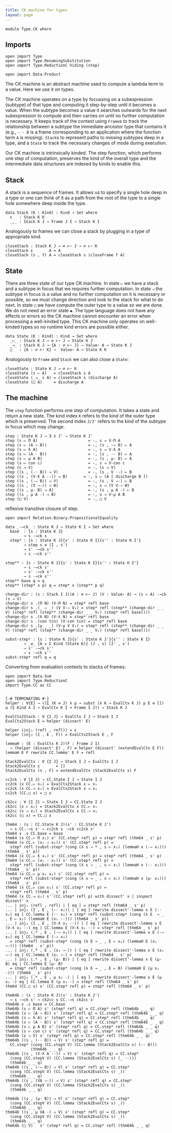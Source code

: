 ```yaml
---
title: CK machine for types
layout: page
---
```


```
module Type.CK where
```

## Imports

```
open import Type
open import Type.RenamingSubstitution
open import Type.ReductionC hiding (step)

open import Data.Product
```

The CK machine is an abstract machine used to compute a lambda term to
a value. Here we use it on types.

The CK machine operates on a type by focussing on a subexpression
(subtype) of that type and computing it step-by-step until it becomes
a value. When the subtype becomes a value it searches outwards for the
next subexpression to compute and then carries on until no further
computation is necessary. It keeps track of the context using `Frame`s
to track the relationship between a subtype the immediate ancestor
type that contains it (e.g., `- · B` is a frame corresponding to an
application where the function term `A` is missing).  `Stack`s to
represent paths to missing subtypes deep in a type, and a `State` to
track the necessary changes of mode during execution.

Our CK machine is intrinsically kinded. The step function, which
performs one step of computation, preserves the kind of the overall
type and the intermediate data structures are indexed by kinds to
enable this.

## Stack

A stack is a sequence of frames. It allows us to specify a single hole
deep in a type or one can think of it as a path from the root of the
type to a single hole somewhere deep inside the type.

```
data Stack (K : Kind) : Kind → Set where
  ε   : Stack K K
  _,_ : Stack K J → Frame J I → Stack K I
```

Analogously to frames we can close a stack by plugging in a type of
appropriate kind.

```
closeStack : Stack K J → ∅ ⊢⋆ J → ∅ ⊢⋆ K
closeStack ε       A = A
closeStack (s , f) A = closeStack s (closeFrame f A)
```

## State

There are three state of our type CK machine. In state `▻` we have a
stack and a subtype in focus that we requires further computation. In
state `◅` the subtype in focus is a value and no further computation
on it is necessary or possible, so we must change direction and look
to the stack for what to do next. In state `□` we have compute the
outer type to a value so we are done. We do not need an error state
`◆`. The type language does not have any effects or errors so the CK
machine cannot encounter an error when processing a well-kinded
type. This CK machine only operates on well-kinded types so no runtime
kind errors are possible either.

```
data State (K : Kind) : Kind → Set where
  _▻_ : Stack K J → ∅ ⊢⋆ J → State K J
  _◅_ : Stack K J → {A : ∅ ⊢⋆ J} → Value⋆ A → State K J
  □   : {A : ∅ ⊢⋆ K} →  Value⋆ A → State K K
```

Analogously to `Frame` and `Stack` we can also close a `State`:

```
closeState : State K J → ∅ ⊢⋆ K
closeState (s ▻ A)   = closeStack s A
closeState (_◅_ s A) = closeStack s (discharge A)
closeState (□ A)     = discharge A
```

## The machine

The `step` function performs one step of computation. It takes a state
and return a new state. The kind index `K` refers to the kind of the
outer type which is preserved. The second index `J/J'` refers to the
kind of the subtype in focus which may change.

```
step : State K J → ∃ λ J' → State K J'
step (s ▻ Π A)                      = -, s ◅ V-Π A
step (s ▻ (A ⇒ B))                  = -, (s , -⇒ B) ▻ A
step (s ▻ ƛ A)                      = -, s ◅ V-ƛ A
step (s ▻ (A · B))                  = -, (s , -· B) ▻ A
step (s ▻ μ A B)                    = -, (s , μ- B) ▻ A
step (s ▻ con c)                    = -, s ◅ V-con c
step (ε ◅ V)                        = -, (ε ◅ V)
step ((s , (-· B)) ◅ V)             = -, (s , V ·-) ▻ B
step ((s , (V-ƛ A ·-)) ◅ B)       = -, s ▻ (A [ discharge B ])
step ((s , (-⇒ B)) ◅ V)             = -, (s , V ⇒-) ▻ B
step ((s , (V ⇒-)) ◅ W)             = -, s ◅ (V V-⇒ W)
step ((s , μ- B) ◅ A)               = -, (s , μ A -) ▻ B
step ((s , μ A -) ◅ B)              = -, s ◅ V-μ A B
step (□ V)                          = -, □ V
```

reflexive transitive closure of step:

```
open import Relation.Binary.PropositionalEquality

data _-→ck_ : State K J → State K I → Set where
  base  : {s : State K J}
        → s -→ck s
  step* : {s : State K J}{s' : State K I}{s'' : State K I'}
        → step s ≡ (I , s')
        → s' -→ck s''
        → s -→ck s''

step** : {s : State K J}{s' : State K I}{s'' : State K I'}
        → s -→ck s'
        → s' -→ck s''
        → s -→ck s''
step** base q = q
step** (step* x p) q = step* x (step** p q)
```

```
change-dir : (s : Stack I J)(A : ∅ ⊢⋆ J) (V : Value⋆ A) → (s ▻ A) -→ck (s ◅ V)
change-dir s .(Π N) (V-Π N) = step* refl base
change-dir s .(_ ⇒ _) (V V-⇒ V₁) = step* refl (step** (change-dir _ _ V) (step* refl (step** (change-dir _ _ V₁) (step* refl base))))
change-dir s .(ƛ N) (V-ƛ N) = step* refl base
change-dir s .(con tcn) (V-con tcn) = step* refl base
change-dir s .(μ _ _) (V-μ V V₁) = step* refl (step** (change-dir _ _ V) (step* refl (step** (change-dir _ _ V₁) (step* refl base))))

subst-step* : {s : State K J}{s' : State K J'}{s'' : State K I}
        → _≡_ {A = Σ Kind (State K)} (J , s) (J' , s')
        → s' -→ck s''
        → s -→ck s''
subst-step* refl q = q
```

Converting from evaluation contexts to stacks of frames:

```
open import Data.Sum
open import Type.ReductionC
import Type.CC as CC


{-# TERMINATING #-}
helper : ∀{E} → ((Σ (K ≡ J) λ p → subst (λ K → EvalCtx K J) p E ≡ []) ⊎ (Σ Kind λ I → EvalCtx K I × Frame I J)) → Stack K J

EvalCtx2Stack : ∀ {I J} → EvalCtx I J → Stack I J
EvalCtx2Stack E = helper (dissect' E)

helper (inj₁ (refl , refl)) = ε
helper (inj₂ (I , E , F)) = EvalCtx2Stack E , F

lemmaH : (E : EvalCtx K J)(F : Frame J I)
  → (helper (dissect' E) , F) ≡ helper (dissect' (extendEvalCtx E F))
lemmaH E F rewrite CC.lemma' E F = refl

Stack2EvalCtx : ∀ {I J} → Stack I J → EvalCtx I J
Stack2EvalCtx ε       = []
Stack2EvalCtx (s , F) = extendEvalCtx (Stack2EvalCtx s) F

cc2ck : ∀ {I J} → CC.State I J → State I J
cc2ck (x CC.▻ x₁) = EvalCtx2Stack x ▻ x₁
cc2ck (x CC.◅ x₁) = EvalCtx2Stack x ◅ x₁
cc2ck (CC.□ x) = □ x

ck2cc : ∀ {I J} → State I J → CC.State I J
ck2cc (x ▻ x₁) = Stack2EvalCtx x CC.▻ x₁
ck2cc (x ◅ x₁) = Stack2EvalCtx x CC.◅ x₁
ck2cc (□ x) = CC.□ x

thm64 : (s : CC.State K J)(s' : CC.State K J')
  → s CC.-→s s' → cc2ck s -→ck cc2ck s'
thm64 s .s CC.base = base
thm64 (x CC.▻ Π x₁) s' (CC.step* refl p) = step* refl (thm64 _ s' p)
thm64 (x CC.▻ (x₁ ⇒ x₂)) s' (CC.step* refl p) =
  step* refl (subst-step* (cong (λ s → * , s ▻ x₁) (lemmaH x (-⇒ x₂))) (thm64 _ s' p))
thm64 (x CC.▻ ƛ x₁) s' (CC.step* refl p) = step* refl (thm64 _ s' p)
thm64 (x CC.▻ (x₁ · x₂)) s' (CC.step* refl p) =
  step* refl (subst-step* (cong (λ s → _ , s ▻ x₁) (lemmaH x (-· x₂))) (thm64 _ s' p))
thm64 (x CC.▻ μ x₁ x₂) s' (CC.step* refl p) =
  step* refl (subst-step* (cong (λ s → _ , s ▻ x₁) (lemmaH x (μ- x₂))) (thm64 _ s' p))
thm64 (x CC.▻ con x₁) s' (CC.step* refl p) =
  step* refl (thm64 _ s' p)
thm64 (x CC.◅ x₁) s' (CC.step* refl p) with dissect' x | inspect dissect' x
... | inj₁ (refl , refl) | [ eq ] = step* refl (thm64 _ s' p)
... | inj₂ (I , E , (-· x₂)) | [ eq ] rewrite dissect'-lemma x E (-· x₂) eq | CC.lemma E (-· x₂) = step* refl (subst-step* (cong (λ E  → _ , E ▻ x₂) (lemmaH E (x₁ ·-))) (thm64 _ s' p))
... | inj₂ (I , E , (V-ƛ x₂ ·-)) | [ eq ] rewrite dissect'-lemma x E (V-ƛ x₂ ·-) eq | CC.lemma E (V-ƛ x₂ ·-) = step* refl (thm64 _ s' p)
... | inj₂ (.* , E , (-⇒ x₂)) | [ eq ] rewrite dissect'-lemma x E (-⇒ x₂) eq | CC.lemma E (-⇒ x₂)
  = step* refl (subst-step* (cong (λ E → _ , E ▻ x₂) (lemmaH E (x₁ ⇒-))) (thm64 _ s' p))
... | inj₂ (.* , E , (x₂ ⇒-)) | [ eq ] rewrite dissect'-lemma x E (x₂ ⇒-) eq | CC.lemma E (x₂ ⇒-) = step* refl (thm64 _ s' p)
... | inj₂ (.* , E , (μ- B)) | [ eq ] rewrite dissect'-lemma x E (μ- B) eq | CC.lemma E (μ- B)
  = step* refl (subst-step* (cong (λ E → _ , E ▻ B) (lemmaH E (μ x₁ -))) (thm64 _ s' p))
... | inj₂ (.* , E , μ x₂ -) | [ eq ]  rewrite dissect'-lemma x E (μ x₂ -) eq | CC.lemma E (μ x₂ -) = step* refl (thm64 _ s' p)
thm64 (CC.□ x) s' (CC.step* refl p) = step* refl (thm64 _ s' p)

thm64b : (s : State K J)(s' : State K J')
  → s -→ck s' → ck2cc s CC.-→s ck2cc s'
thm64b s .s base = CC.base
thm64b (s ▻ Π A) s' (step* refl q) = CC.step* refl (thm64b _ _ q)
thm64b (s ▻ (A ⇒ B)) s' (step* refl q) = CC.step* refl (thm64b _ _ q)
thm64b (s ▻ ƛ A) s' (step* refl q) = CC.step* refl (thm64b _ _ q)
thm64b (s ▻ (A · B)) s' (step* refl q) = CC.step* refl (thm64b _ _ q)
thm64b (s ▻ μ A B) s' (step* refl q) = CC.step* refl (thm64b _ _ q)
thm64b (s ▻ con c) s' (step* refl q) = CC.step* refl (thm64b _ _ q)
thm64b (ε ◅ V) s' (step* refl q) = CC.step* refl (thm64b _ _ q)
thm64b ((s , (-· B)) ◅ V) s' (step* refl q) =
  CC.step* (cong (CC.stepV V) (CC.lemma (Stack2EvalCtx s) (-· B)))
           (thm64b _ _ q)
thm64b ((s , (V-ƛ A ·-)) ◅ V) s' (step* refl q) = CC.step*
  (cong (CC.stepV V) (CC.lemma (Stack2EvalCtx s) (_ ·-)))
  (thm64b _ _ q)
thm64b ((s , (-⇒ B)) ◅ V) s' (step* refl q) = CC.step*
  (cong (CC.stepV V) (CC.lemma (Stack2EvalCtx s) _))
  (thm64b _ _ q)
thm64b ((s , (VA ⇒-)) ◅ V) s' (step* refl q) = CC.step*
  (cong (CC.stepV V) (CC.lemma (Stack2EvalCtx s) _))
  (thm64b _ _ q)

thm64b ((s , (μ- B)) ◅ V) s' (step* refl q) = CC.step*
  (cong (CC.stepV V) (CC.lemma (Stack2EvalCtx s) _))
  (thm64b _ _ q)
thm64b ((s , μ VA -) ◅ V) s' (step* refl q) = CC.step*
  (cong (CC.stepV V) (CC.lemma (Stack2EvalCtx s) _))
  (thm64b _ _ q)
thm64b (□ V)   s' (step* refl q) = CC.step* refl (thm64b _ _ q)
```

